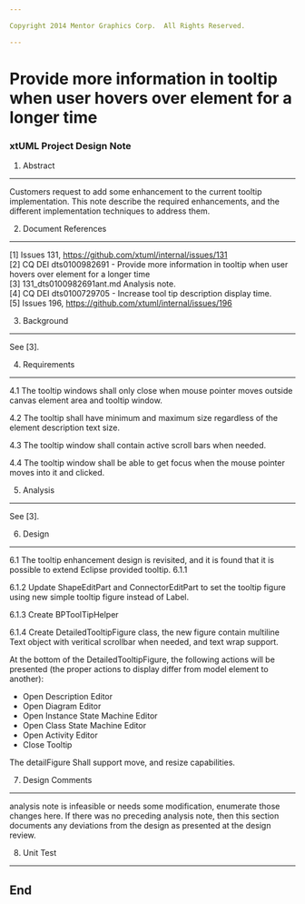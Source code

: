 ```yaml
---

Copyright 2014 Mentor Graphics Corp.  All Rights Reserved.

---
```


# Provide more information in tooltip when user hovers over element for a longer time
### xtUML Project Design Note


1. Abstract
-----------
Customers request to add some enhancement to the current tooltip implementation.
This note describe the required enhancements, and the different implementation 
techniques to address them.  

2. Document References
----------------------
[1] Issues 131, https://github.com/xtuml/internal/issues/131    
[2] CQ DEI dts0100982691 - Provide more information in tooltip when user hovers 
	over element for a longer time   
[3] 131_dts0100982691ant.md Analysis note.  
[4] CQ DEI dts0100729705 - Increase tool tip description display time.  
[5] Issues 196, https://github.com/xtuml/internal/issues/196 

3. Background
-------------
See [3].  

4. Requirements
---------------
4.1 The tooltip windows shall only close when mouse pointer moves outside 
canvas element area and tooltip window.  

4.2 The tooltip shall have minimum and maximum size regardless of the element
description text size.  

4.3 The tooltip window shall contain active scroll bars when needed.  

4.4 The tooltip window shall be able to get focus when the mouse pointer moves 
 into it and clicked.  

5. Analysis
-----------
See [3].

6. Design
---------
6.1 The tooltip enhancement design is revisited, and it is found that it is 
possible to extend Eclipse provided tooltip.
6.1.1 


6.1.2 Update ShapeEditPart and ConnectorEditPart to set the tooltip figure using 
new simple tooltip figure instead of Label.

6.1.3 Create BPToolTipHelper

6.1.4 Create DetailedTooltipFigure class, the new figure contain multiline Text
object with veritical scrollbar when needed, and text wrap support.

 At the bottom of the DetailedTooltipFigure, the following actions will be 
 presented (the proper actions to display differ from model element to another):
 
 - Open Description Editor
 - Open Diagram Editor
 - Open Instance State Machine Editor
 - Open Class State Machine Editor
 - Open Activity Editor
 - Close Tooltip
 
 The detailFigure Shall support move, and resize capabilities.
 
 
 



7. Design Comments
------------------
analysis note is infeasible or needs some modification, enumerate those changes
here. If there was no preceding analysis note, then this section documents any
deviations from the design as presented at the design review.

8. Unit Test
------------


End
---

